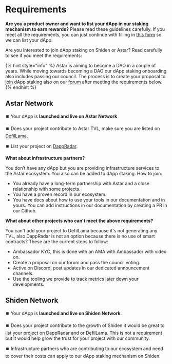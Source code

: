 # Requirements

**Are you a product owner and want to list your dApp in our staking mechanism to earn rewards?** Please read these guidelines carefully. If you meet all the requirements, you can just continue with filling in [this form](https://share.hsforms.com/1UFPFJXq6S1SN-j1lyMrNIgc2ryh) so we can list your dApp.

Are you interested to join dApp staking on Shiden or Astar? Read carefully to see if you meet the requirements:

{% hint style="info" %}
Astar is aiming to become a DAO in a couple of years. While moving towards becoming a DAO our dApp staking onboarding also includes passing our council. The process is to create your proposal to join dApp staking also on our [forum](https://forum.astar.network/c/builders-program/proposals/16) after meeting the requirements below.
{% endhint %}

## Astar Network

⏹️ Your dApp is **launched and live on Astar Network**

⏹️ Does your project contribute to Astar TVL, make sure you are listed on [DefilLama](https://github.com/DefiLlama/DefiLlama-Adapters).&#x20;

⏹️ List your project on [DappRadar](https://www.dappradar.com).

**What about infrastructure partners?**

You don’t have any dApp but you are providing infrastructure services to the Astar ecosystem. You also can be added to dApp staking. How to join:

* You already have a long-term partnership with Astar and a close relationship with some projects.
* You have a proven record in our ecosystem.
* You have docs about how to use your tools in our documentation and in yours. You can add instructions in our documentation by creating a PR in our Github.

**What about other projects who can't meet the above requirements?**

You can't add your project to DefilLama because it's not generating any TVL, also DappRadar is not an option because there is no use of smart contracts? These are the current steps to follow:

* Ambassador KYC, this is done with an AMA with Ambassador with video on.
* Create a proposal on our forum and pass the council voting.
* Active on Discord, post updates in our dedicated announcement channels.
* Use the tooling we provide to track metrics later down your developments.

## Shiden Network

⏹️ Your dApp is **launched and live on Shiden Network**.

⏹️ Does your project contribute to the growth of Shiden it would be great to list your project on DappRadar and or DefilLama. This is not a requirement but it would help grow the trust for your project with our community.

⏹️ Infrastructure partners who are contributing to our ecosystem and need to cover their costs can apply to our dApp staking mechanism on Shiden.
